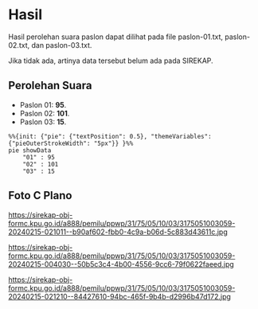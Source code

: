 # Hasil

Hasil perolehan suara paslon dapat dilihat pada file paslon-01.txt, paslon-02.txt, dan paslon-03.txt.

Jika tidak ada, artinya data tersebut belum ada pada SIREKAP.

## Perolehan Suara

 * Paslon 01: **95**.
 * Paslon 02: **101**.
 * Paslon 03: **15**.

```mermaid
%%{init: {"pie": {"textPosition": 0.5}, "themeVariables": {"pieOuterStrokeWidth": "5px"}} }%%
pie showData
    "01" : 95
    "02" : 101
    "03" : 15
```
## Foto C Plano

https://sirekap-obj-formc.kpu.go.id/a888/pemilu/ppwp/31/75/05/10/03/3175051003059-20240215-021011--b90af602-fbb0-4c9a-b06d-5c883d43611c.jpg

https://sirekap-obj-formc.kpu.go.id/a888/pemilu/ppwp/31/75/05/10/03/3175051003059-20240215-004030--50b5c3c4-4b00-4556-9cc6-79f0622faeed.jpg

https://sirekap-obj-formc.kpu.go.id/a888/pemilu/ppwp/31/75/05/10/03/3175051003059-20240215-021210--84427610-94bc-465f-9b4b-d2996b47d172.jpg
